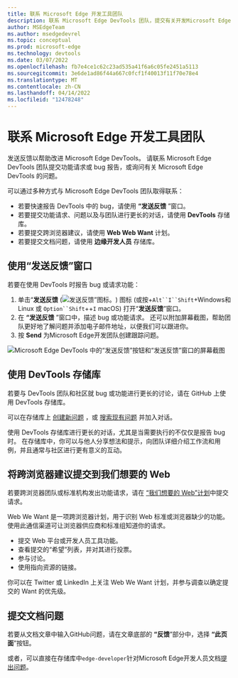 ```yaml
---
title: 联系 Microsoft Edge 开发工具团队
description: 联系 Microsoft Edge DevTools 团队，提交有关开发Microsoft Edge的功能请求或 bug 报告。
author: MSEdgeTeam
ms.author: msedgedevrel
ms.topic: conceptual
ms.prod: microsoft-edge
ms.technology: devtools
ms.date: 03/07/2022
ms.openlocfilehash: fb7e4ce1c62c23ad535a41f6a6c05fe2451a5113
ms.sourcegitcommit: 3e6de1ad86f44a667c0fcf1f40013f11f70e78e4
ms.translationtype: MT
ms.contentlocale: zh-CN
ms.lasthandoff: 04/14/2022
ms.locfileid: "12478248"
---
```

# <a name="contact-the-microsoft-edge-devtools-team"></a>联系 Microsoft Edge 开发工具团队

发送反馈以帮助改进 Microsoft Edge DevTools。  请联系 Microsoft Edge DevTools 团队提交功能请求或 bug 报告，或询问有关 Microsoft Edge DevTools 的问题。

可以通过多种方式与 Microsoft Edge DevTools 团队取得联系：

* 若要快速报告 DevTools 中的 bug，请使用 **“发送反馈** ”窗口。
* 若要提交功能请求、问题以及与团队进行更长的对话，请使用 **DevTools** 存储库。
* 若要提交跨浏览器建议，请使用 **Web Web Want** 计划。
* 若要提交文档问题，请使用 **边缘开发人员** 存储库。


<!-- ====================================================================== -->
## <a name="use-the-send-feedback-window"></a>使用“发送反馈”窗口

若要在使用 DevTools 时报告 bug 或请求功能：

1. 单击“**发送反馈** (![发送反馈”图标。](media/send-feedback-icon-light-theme.png)) 图标 (或按+`Alt``I``Shift`+Windows和 Linux 或 `Option``Shift`++`I` macOS) 打开“**发送反馈**”窗口。
1. 在 **“发送反馈** ”窗口中，描述 bug 或功能请求。 还可以附加屏幕截图，帮助团队更好地了解问题并添加电子邮件地址，以便我们可以跟进你。
1. 按 **Send** 为Microsoft Edge开发团队创建跟踪问题。

![Microsoft Edge DevTools 中的“发送反馈”按钮和“发送反馈”窗口的屏幕截图](media/devtools-send-feedback-window.png)


<!-- ====================================================================== -->
## <a name="use-the-devtools-repo"></a>使用 DevTools 存储库

若要与 DevTools 团队和社区就 bug 或功能进行更长的讨论，请在 GitHub 上使用 DevTools 存储库。

可以在存储库上 [创建新问题](https://github.com/MicrosoftEdge/DevTools/issues/new/choose) ，或 [搜索现有问题](https://github.com/MicrosoftEdge/DevTools/issues) 并加入对话。

使用 DevTools 存储库进行更长的对话，尤其是当需要执行的不仅仅是报告 bug 时。 在存储库中，你可以与他人分享想法和提示，向团队详细介绍工作流和用例，并且通常与社区进行更有意义的互动。


<!-- ====================================================================== -->
## <a name="submit-a-cross-browser-suggestion-to-the-web-we-want"></a>将跨浏览器建议提交到我们想要的 Web

若要跨浏览器团队或标准机构发出功能请求，请在 [“我们想要的 Web”计划](../web-we-want/index.md)中提交请求。

Web We Want 是一项跨浏览器计划，用于识别 Web 标准或浏览器缺少的功能。  使用此通信渠道可让浏览器供应商和标准组知道你的请求。

*  提交 Web 平台或开发人员工具功能。
*  查看提交的“希望”列表，并对其进行投票。
*  参与讨论。
*  使用指向资源的链接。

你可以在 Twitter 或 LinkedIn 上关注 Web We Want 计划，并参与调查以确定提交的 Want 的优先级。


<!-- ====================================================================== -->
## <a name="file-a-documentation-issue"></a>提交文档问题

若要从文档文章中输入GitHub问题，请在文章底部的 **“反馈**”部分中，选择 **“此页面**”按钮。

或者，可以直接在存储库中`edge-developer`针对Microsoft Edge开发人员文档[提出问题](https://github.com/MicrosoftDocs/edge-developer/issues/new?title=[DevTools%20Docs%20Feedback])。
